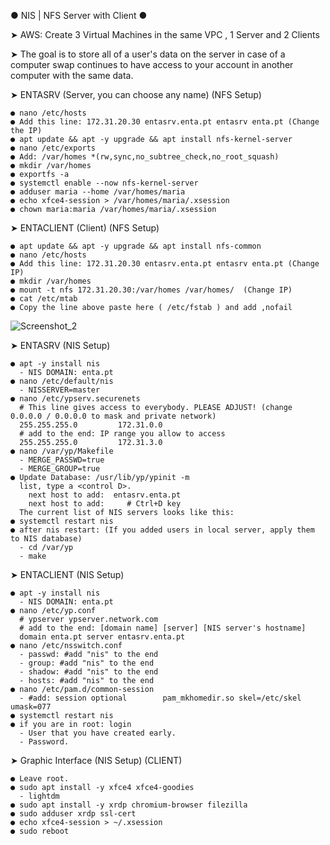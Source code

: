 ● NIS | NFS Server with Client ●

➤ AWS: Create 3 Virtual Machines in the same VPC , 1 Server and 2 Clients 

➤ The goal is to store all of a user's data on the server in case of a computer swap continues to have access to your account in another computer with the same data.

➤ ENTASRV (Server, you can choose any name) (NFS Setup)

    ● nano /etc/hosts
    ● Add this line: 172.31.20.30 entasrv.enta.pt entasrv enta.pt (Change the IP)
    ● apt update && apt -y upgrade && apt install nfs-kernel-server
    ● nano /etc/exports
    ● Add: /var/homes *(rw,sync,no_subtree_check,no_root_squash)
    ● mkdir /var/homes
    ● exportfs -a
    ● systemctl enable --now nfs-kernel-server
    ● adduser maria --home /var/homes/maria
    ● echo xfce4-session > /var/homes/maria/.xsession
    ● chown maria:maria /var/homes/maria/.xsession

➤ ENTACLIENT (Client) (NFS Setup)

    ● apt update && apt -y upgrade && apt install nfs-common
    ● nano /etc/hosts
    ● Add this line: 172.31.20.30 entasrv.enta.pt entasrv enta.pt (Change IP)
    ● mkdir /var/homes
    ● mount -t nfs 172.31.20.30:/var/homes /var/homes/  (Change IP)
    ● cat /etc/mtab
    ● Copy the line above paste here ( /etc/fstab ) and add ,nofail
    
  ![Screenshot_2](https://user-images.githubusercontent.com/85712710/150430559-4d44d7bf-9a3b-4ff6-833a-a2d97517fa13.png)
 
➤ ENTASRV (NIS Setup)

    ● apt -y install nis
      - NIS DOMAIN: enta.pt
    ● nano /etc/default/nis
      - NISSERVER=master
    ● nano /etc/ypserv.securenets
      # This line gives access to everybody. PLEASE ADJUST! (change 0.0.0.0 / 0.0.0.0 to mask and private network)
      255.255.255.0         172.31.0.0
      # add to the end: IP range you allow to access
      255.255.255.0         172.31.3.0
    ● nano /var/yp/Makefile
      - MERGE_PASSWD=true
      - MERGE_GROUP=true
    ● Update Database: /usr/lib/yp/ypinit -m
      list, type a <control D>.
        next host to add:  entasrv.enta.pt
        next host to add:     # Ctrl+D key
      The current list of NIS servers looks like this:
    ● systemctl restart nis
    ● after nis restart: (If you added users in local server, apply them to NIS database)
      - cd /var/yp
      - make
    
    
➤ ENTACLIENT (NIS Setup)
   
    ● apt -y install nis
      - NIS DOMAIN: enta.pt
    ● nano /etc/yp.conf
      # ypserver ypserver.network.com
      # add to the end: [domain name] [server] [NIS server's hostname]
      domain enta.pt server entasrv.enta.pt
    ● nano /etc/nsswitch.conf
      - passwd: #add "nis" to the end
      - group: #add "nis" to the end
      - shadow: #add "nis" to the end
      - hosts: #add "nis" to the end
    ● nano /etc/pam.d/common-session
      - #add: session optional        pam_mkhomedir.so skel=/etc/skel umask=077
    ● systemctl restart nis
    ● if you are in root: login
      - User that you have created early.
      - Password.
      
➤ Graphic Interface (NIS Setup) (CLIENT)

    ● Leave root.
    ● sudo apt install -y xfce4 xfce4-goodies
      - lightdm
    ● sudo apt install -y xrdp chromium-browser filezilla
    ● sudo adduser xrdp ssl-cert
    ● echo xfce4-session > ~/.xsession
    ● sudo reboot

  
